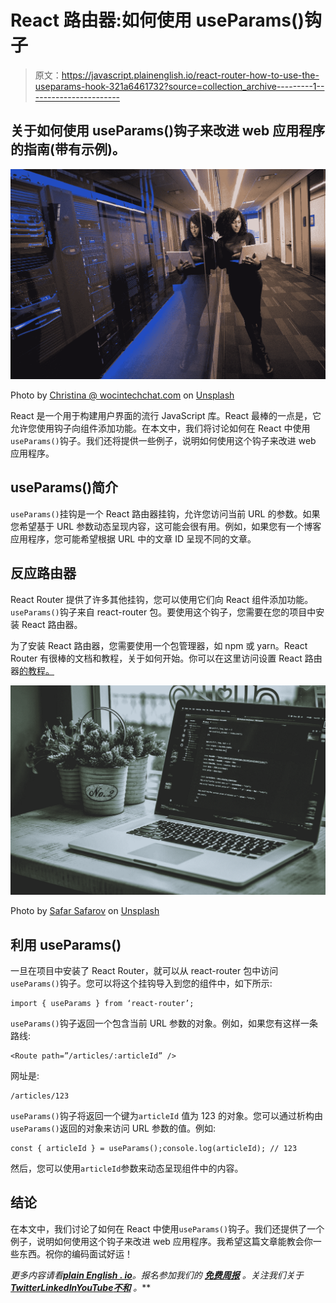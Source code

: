# React 路由器:如何使用 useParams()钩子

> 原文：<https://javascript.plainenglish.io/react-router-how-to-use-the-useparams-hook-321a6461732?source=collection_archive---------1----------------------->

## 关于如何使用 useParams()钩子来改进 web 应用程序的指南(带有示例)。

![](img/fd95f7f2d8d88d35176bc3a1855b5ab6.png)

Photo by [Christina @ wocintechchat.com](https://unsplash.com/es/@wocintechchat?utm_source=medium&utm_medium=referral) on [Unsplash](https://unsplash.com?utm_source=medium&utm_medium=referral)

React 是一个用于构建用户界面的流行 JavaScript 库。React 最棒的一点是，它允许您使用钩子向组件添加功能。在本文中，我们将讨论如何在 React 中使用`useParams()`钩子。我们还将提供一些例子，说明如何使用这个钩子来改进 web 应用程序。

## useParams()简介

`useParams()`挂钩是一个 React 路由器挂钩，允许您访问当前 URL 的参数。如果您希望基于 URL 参数动态呈现内容，这可能会很有用。例如，如果您有一个博客应用程序，您可能希望根据 URL 中的文章 ID 呈现不同的文章。

## 反应路由器

React Router 提供了许多其他挂钩，您可以使用它们向 React 组件添加功能。`useParams()`钩子来自 react-router 包。要使用这个钩子，您需要在您的项目中安装 React 路由器。

为了安装 React 路由器，您需要使用一个包管理器，如 npm 或 yarn。React Router 有很棒的文档和教程，关于如何开始。你可以在这里访问设置 React 路由器[的教程。](https://reactrouter.com/)

![](img/2d4c8b26aa7feb219e4e52234cb13fd7.png)

Photo by [Safar Safarov](https://unsplash.com/@safarslife?utm_source=medium&utm_medium=referral) on [Unsplash](https://unsplash.com?utm_source=medium&utm_medium=referral)

## 利用 useParams()

一旦在项目中安装了 React Router，就可以从 react-router 包中访问`useParams()`钩子。您可以将这个挂钩导入到您的组件中，如下所示:

```
import { useParams } from ‘react-router’;
```

`useParams()`钩子返回一个包含当前 URL 参数的对象。例如，如果您有这样一条路线:

```
<Route path=”/articles/:articleId” />
```

网址是:

```
/articles/123
```

`useParams()`钩子将返回一个键为`articleId` 值为 123 的对象。您可以通过析构由`useParams()`返回的对象来访问 URL 参数的值。例如:

```
const { articleId } = useParams();console.log(articleId); // 123
```

然后，您可以使用`articleId`参数来动态呈现组件中的内容。

## 结论

在本文中，我们讨论了如何在 React 中使用`useParams()`钩子。我们还提供了一个例子，说明如何使用这个钩子来改进 web 应用程序。我希望这篇文章能教会你一些东西。祝你的编码面试好运！

*更多内容请看*[***plain English . io***](https://plainenglish.io/)*。报名参加我们的* [***免费周报***](http://newsletter.plainenglish.io/) *。关注我们关于*[***Twitter***](https://twitter.com/inPlainEngHQ)[***LinkedIn***](https://www.linkedin.com/company/inplainenglish/)*[***YouTube***](https://www.youtube.com/channel/UCtipWUghju290NWcn8jhyAw)*[***不和***](https://discord.gg/GtDtUAvyhW) *。***
